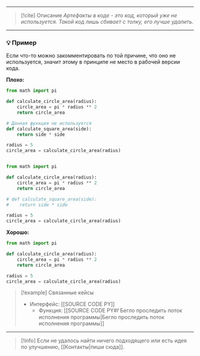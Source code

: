 ***

> [!cite] Описание
>_Артефакты в коде - это код, который уже не используется.
Такой код лишь сбивает с толку, его лучше удалить._

***
### 💡 Пример
Если что-то можно закомментировать по той причине, что оно не используется, значит этому в принципе не место в рабочей версии кода.

**Плохо:**
```python
from math import pi

def calculate_circle_area(radius):
	circle_area = pi * radius ** 2
	return circle_area

# Данная функция не используется
def calculate_square_area(side):
	return side * side

radius = 5
circle_area = calculate_circle_area(radius)


from math import pi

def calculate_circle_area(radius):
	circle_area = pi * radius ** 2
	return circle_area

# def calculate_square_area(side):
#    return side * side

radius = 5
circle_area = calculate_circle_area(radius)
```

**Хорошо:**
```python
from math import pi

def calculate_circle_area(radius):
	circle_area = pi * radius ** 2
	return circle_area

radius = 5
circle_area = calculate_circle_area(radius)
```

> [!example] Связанные кейсы
>- Интерфейс: [[SOURCE CODE PY]]
>	- Функция: [[SOURCE CODE PY#𝑓 Бегло проследить поток исполнения программы|Бегло проследить поток исполнения программы]]

***

> [!info]
> Если не удалось найти ничего подходящего или есть идея по улучшению, [[Контакты|пиши сюда]].

